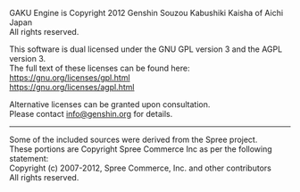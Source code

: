 GAKU Engine is Copyright 2012 Genshin Souzou Kabushiki Kaisha of Aichi Japan  
All rights reserved.

This software is dual licensed under the GNU GPL version 3 and the AGPL version 3.  
The full text of these licenses can be found here:  
https://gnu.org/licenses/gpl.html  
https://gnu.org/licenses/agpl.html

Alternative licenses can be granted upon consultation.  
Please contact info@genshin.org for details.

* * *

Some of the included sources were derived from the Spree project.  
These portions are Copyright Spree Commerce Inc as per the following statement:  
Copyright (c) 2007-2012, Spree Commerce, Inc. and other contributors  
All rights reserved.
